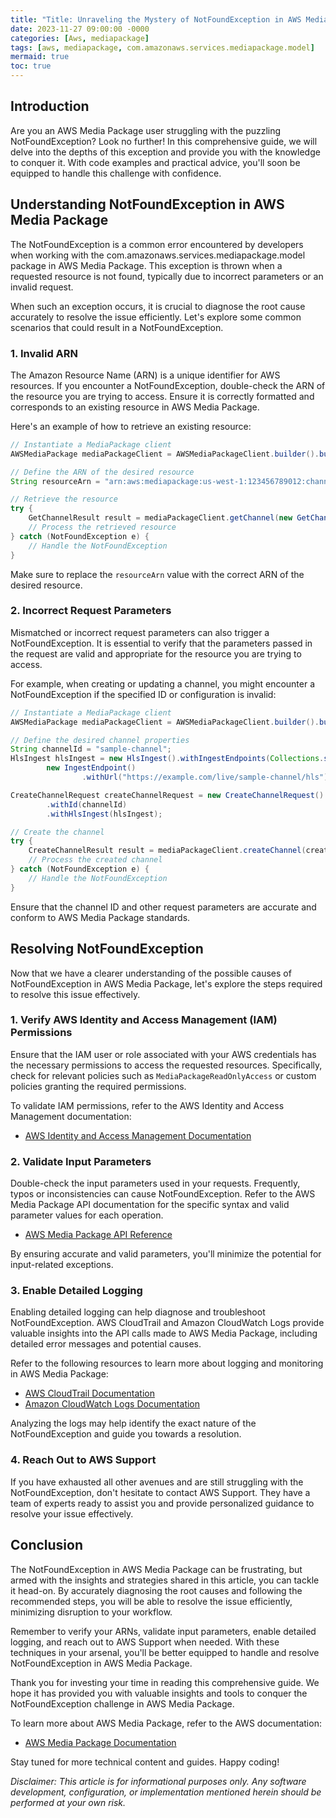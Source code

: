 ```yaml
---
title: "Title: Unraveling the Mystery of NotFoundException in AWS Media Package" | mediapackage Service
date: 2023-11-27 09:00:00 -0000
categories: [Aws, mediapackage]
tags: [aws, mediapackage, com.amazonaws.services.mediapackage.model]
mermaid: true
toc: true
---
```



## Introduction

Are you an AWS Media Package user struggling with the puzzling NotFoundException? Look no further! In this comprehensive guide, we will delve into the depths of this exception and provide you with the knowledge to conquer it. With code examples and practical advice, you'll soon be equipped to handle this challenge with confidence.

## Understanding NotFoundException in AWS Media Package

The NotFoundException is a common error encountered by developers when working with the com.amazonaws.services.mediapackage.model package in AWS Media Package. This exception is thrown when a requested resource is not found, typically due to incorrect parameters or an invalid request.

When such an exception occurs, it is crucial to diagnose the root cause accurately to resolve the issue efficiently. Let's explore some common scenarios that could result in a NotFoundException.

### 1. Invalid ARN

The Amazon Resource Name (ARN) is a unique identifier for AWS resources. If you encounter a NotFoundException, double-check the ARN of the resource you are trying to access. Ensure it is correctly formatted and corresponds to an existing resource in AWS Media Package.

Here's an example of how to retrieve an existing resource:

```java
// Instantiate a MediaPackage client
AWSMediaPackage mediaPackageClient = AWSMediaPackageClient.builder().build();

// Define the ARN of the desired resource
String resourceArn = "arn:aws:mediapackage:us-west-1:123456789012:channel/sample-channel";

// Retrieve the resource
try {
    GetChannelResult result = mediaPackageClient.getChannel(new GetChannelRequest().withId(resourceArn));
    // Process the retrieved resource
} catch (NotFoundException e) {
    // Handle the NotFoundException
}
```

Make sure to replace the `resourceArn` value with the correct ARN of the desired resource.

### 2. Incorrect Request Parameters

Mismatched or incorrect request parameters can also trigger a NotFoundException. It is essential to verify that the parameters passed in the request are valid and appropriate for the resource you are trying to access.

For example, when creating or updating a channel, you might encounter a NotFoundException if the specified ID or configuration is invalid:

```java
// Instantiate a MediaPackage client
AWSMediaPackage mediaPackageClient = AWSMediaPackageClient.builder().build();

// Define the desired channel properties
String channelId = "sample-channel";
HlsIngest hlsIngest = new HlsIngest().withIngestEndpoints(Collections.singletonList(
        new IngestEndpoint()
                .withUrl("https://example.com/live/sample-channel/hls")));

CreateChannelRequest createChannelRequest = new CreateChannelRequest()
        .withId(channelId)
        .withHlsIngest(hlsIngest);

// Create the channel
try {
    CreateChannelResult result = mediaPackageClient.createChannel(createChannelRequest);
    // Process the created channel
} catch (NotFoundException e) {
    // Handle the NotFoundException
}
```

Ensure that the channel ID and other request parameters are accurate and conform to AWS Media Package standards.

## Resolving NotFoundException

Now that we have a clearer understanding of the possible causes of NotFoundException in AWS Media Package, let's explore the steps required to resolve this issue effectively.

### 1. Verify AWS Identity and Access Management (IAM) Permissions

Ensure that the IAM user or role associated with your AWS credentials has the necessary permissions to access the requested resources. Specifically, check for relevant policies such as `MediaPackageReadOnlyAccess` or custom policies granting the required permissions.

To validate IAM permissions, refer to the AWS Identity and Access Management documentation:

- [AWS Identity and Access Management Documentation](https://docs.aws.amazon.com/iam/index.html)

### 2. Validate Input Parameters

Double-check the input parameters used in your requests. Frequently, typos or inconsistencies can cause NotFoundException. Refer to the AWS Media Package API documentation for the specific syntax and valid parameter values for each operation.

- [AWS Media Package API Reference](https://docs.aws.amazon.com/mediapackage/latest/apireference/)

By ensuring accurate and valid parameters, you'll minimize the potential for input-related exceptions.

### 3. Enable Detailed Logging

Enabling detailed logging can help diagnose and troubleshoot NotFoundException. AWS CloudTrail and Amazon CloudWatch Logs provide valuable insights into the API calls made to AWS Media Package, including detailed error messages and potential causes.

Refer to the following resources to learn more about logging and monitoring in AWS Media Package:

- [AWS CloudTrail Documentation](https://docs.aws.amazon.com/awscloudtrail/latest/userguide/cloudtrail-document-history.html)
- [Amazon CloudWatch Logs Documentation](https://docs.aws.amazon.com/AmazonCloudWatch/latest/logs/WhatIsCloudWatchLogs.html)

Analyzing the logs may help identify the exact nature of the NotFoundException and guide you towards a resolution.

### 4. Reach Out to AWS Support

If you have exhausted all other avenues and are still struggling with the NotFoundException, don't hesitate to contact AWS Support. They have a team of experts ready to assist you and provide personalized guidance to resolve your issue effectively.

## Conclusion

The NotFoundException in AWS Media Package can be frustrating, but armed with the insights and strategies shared in this article, you can tackle it head-on. By accurately diagnosing the root causes and following the recommended steps, you will be able to resolve the issue efficiently, minimizing disruption to your workflow.

Remember to verify your ARNs, validate input parameters, enable detailed logging, and reach out to AWS Support when needed. With these techniques in your arsenal, you'll be better equipped to handle and resolve NotFoundException in AWS Media Package.

Thank you for investing your time in reading this comprehensive guide. We hope it has provided you with valuable insights and tools to conquer the NotFoundException challenge in AWS Media Package.

To learn more about AWS Media Package, refer to the AWS documentation:

- [AWS Media Package Documentation](https://aws.amazon.com/mediapackage/)

Stay tuned for more technical content and guides. Happy coding!

*Disclaimer: This article is for informational purposes only. Any software development, configuration, or implementation mentioned herein should be performed at your own risk.*